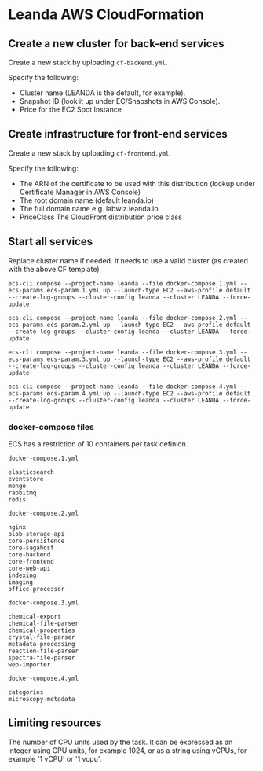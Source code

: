 # Leanda AWS CloudFormation

## Create a new cluster for back-end services

Create a new stack by uploading `cf-backend.yml`.

Specify the following:

* Cluster name (LEANDA is the default, for example).
* Snapshot ID (look it up under EC/Snapshots in AWS Console).
* Price for the EC2 Spot Instance

## Create infrastructure for front-end services

Create a new stack by uploading `cf-frontend.yml`.

Specify the following:

* The ARN of the certificate to be used with this distribution (lookup under Certificate Manager in AWS Console)
* The root domain name (default leanda.io)
* The full domain name e.g. labwiz.leanda.io
* PriceClass The CloudFront distribution price class

## Start all services

Replace cluster name if needed. It needs to use a valid cluster (as created with the above CF template)

```terminal
ecs-cli compose --project-name leanda --file docker-compose.1.yml --ecs-params ecs-param.1.yml up --launch-type EC2 --aws-profile default --create-log-groups --cluster-config leanda --cluster LEANDA --force-update

ecs-cli compose --project-name leanda --file docker-compose.2.yml --ecs-params ecs-param.2.yml up --launch-type EC2 --aws-profile default --create-log-groups --cluster-config leanda --cluster LEANDA --force-update

ecs-cli compose --project-name leanda --file docker-compose.3.yml --ecs-params ecs-param.3.yml up --launch-type EC2 --aws-profile default --create-log-groups --cluster-config leanda --cluster LEANDA --force-update

ecs-cli compose --project-name leanda --file docker-compose.4.yml --ecs-params ecs-param.4.yml up --launch-type EC2 --aws-profile default --create-log-groups --cluster-config leanda --cluster LEANDA --force-update
```

### docker-compose files

ECS has a restriction of 10 containers per task definion.

`docker-compose.1.yml`

```terminal
elasticsearch
eventstore
mongo
rabbitmq
redis
```

`docker-compose.2.yml`

```terminal
nginx
blob-storage-api
core-persistence
core-sagahost
core-backend
core-frontend
core-web-api
indexing
imaging
office-processor
```

`docker-compose.3.yml`

```terminal
chemical-export
chemical-file-parser
chemical-properties
crystal-file-parser
metadata-processing
reaction-file-parser
spectra-file-parser
web-importer
```

`docker-compose.4.yml`

```terminal
categories
microscopy-metadata
```

## Limiting resources

The number of CPU units used by the task. It can be expressed as an integer using CPU units, for example 1024, or as a string using vCPUs, for example '1 vCPU' or '1 vcpu'.
